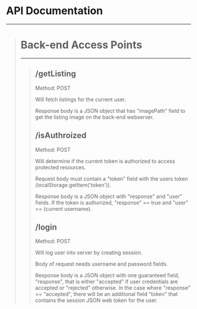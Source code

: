 # API Documentation
---

<blockquote>

# Back-end Access Points
---
<blockquote>

## /getListing

Method: POST

Will fetch listings for the current user.

Response body is a JSON object that has "imagePath" field to get the listing image on the back-end webserver.

## /isAuthroized

Method: POST

Will determine if the current token is authorized to access protected resources.

Request body must contain a "token" field with the users token (localStorage.getItem('token')).

Response body is a JSON object with "response" and "user" fields. If the token is authorized, "response" == true and "user" == (current username).

## /login

Method: POST

Will log user into server by creating session.

Body of request needs username and password fields. 

Response body is a JSON object with one guaranteed field, "response", that is either "accepted" if user credentials are accepted or "rejected" otherwise. In the case where "response" == "accepted", there will be an additional field "token" that contains the session JSON web token for the user.

</blockquote>
</blockquote>
